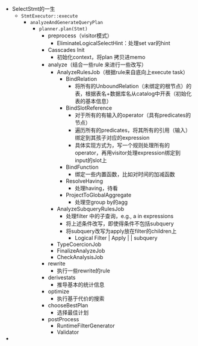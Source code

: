 - SelectStmt的一生
	- `StmtExecutor::execute`
		- `analyzeAndGenerateQueryPlan`
			- `planner.plan(Stmt)`
				- preprocess（visitor模式）
					- EliminateLogicalSelectHint：处理set var的hint
				- Casscades Init
					- 初始化context，将plan 拷贝进memo
				- analyze（结合一些rule 来进行一些改写）
					- AnalyzeRulesJob（根据rule来自底向上execute task）
						- BindRelation
							- 将所有的UnboundRelation（未绑定的根节点）的表，根据表名+数据库名从catalog中开表（初始化表的基本信息）
						- BindSlotReference
							- 对于所有的有输入的operator（具有predicates的节点）
							- 遍历所有的predicates，将其所有的引用（输入）绑定到其孩子对应的expression
							- 具体实现方式为，写一个规则处理所有的operator，再用visitor处理expression绑定到input的slot上
						- BindFunction
							- 绑定一些内置函数，比如对时间的加减函数
						- ResolveHaving
							- 处理having，待看
						- ProjectToGlobalAggregate
							- 处理空group by的agg
					- AnalyzeSubqueryRulesJob
						- 处理filter 中的子查询，e.g., a in expressions
						- 将上述条件改写，即使得条件不包括subquery
						- 将subquery改写为apply放在filter的children上
							- Logical Filter
							      |
							  Apply 
							  |      |
							        subquery
					- TypeCoercionJob
					- FinalizeAnalyzeJob
					- CheckAnalysisJob
				- rewrite
					- 执行一些rewrite的rule
				- derivestats
					- 推导基本的统计信息
				- optimize
					- 执行基于代价的搜索
				- chooseBestPlan
					- 选择最佳计划
				- postProcess
					- RuntimeFilterGenerator
					- Validator
-